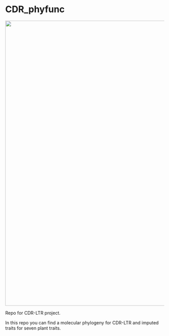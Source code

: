 # CDR_phyfunc

<img src="CDR_phylo_traits.png" width="900"/>

Repo for CDR-LTR project.

In this repo you can find a molecular phylogeny for CDR-LTR and imputed traits for seven plant traits.